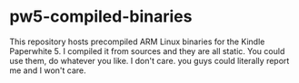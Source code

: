 # pw5-compiled-binaries
This repository hosts precompiled ARM Linux binaries for the Kindle Paperwhite 5.
I compiled it from sources and they are all static. You could use them, do whatever you like.
I don't care. you guys could literally report me and I won't care.
